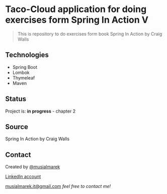 # Taco-Cloud application for doing exercises form Spring In Action V
> This is repository to do exercises form book Spring In Action by Craig Walls

## Technologies 
* Spring Boot
* Lombok
* Thymeleaf
* Maven


## Status
Project is: __in progress__ - chapter 2

## Source
Spring In Action by Craig Walls

## Contact
Created by [@musialmarek](https://github.com/musialmarek)
 
 [LinkedIn account](https://www.linkedin.com/in/marek-musial)
 
 [musialmarek.it@gmail.com](mmusialmarek.it@gmail.com) _feel free to contact me!_
